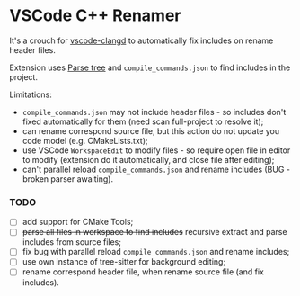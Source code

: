 # VSCode C++ Renamer

It's a crouch for [vscode-clangd](https://github.com/clangd/vscode-clangd) to automatically fix includes on rename header files.

Extension uses [Parse tree](https://github.com/cursorless-dev/vscode-parse-tree) and `compile_commands.json` to find includes in the project.

Limitations:
- `compile_commands.json` may not include header files - so includes don't fixed automatically for them (need scan full-project to resolve it);
- can rename correspond source file, but this action do not update you code model (e.g. CMakeLists.txt);
- use VSCode `WorkspaceEdit` to modify files - so require open file in editor to modify (extension do it automatically, and close file after editing);
- can't parallel reload `compile_commands.json` and rename includes (BUG - broken parser awaiting).

### TODO
- [ ] add support for CMake Tools;
- [ ] ~~parse all files in workspace to find includes~~ recursive extract and parse includes from source files;
- [ ] fix bug with parallel reload `compile_commands.json` and rename includes;
- [ ] use own instance of tree-sitter for background editing;
- [ ] rename correspond header file, when rename source file (and fix includes).